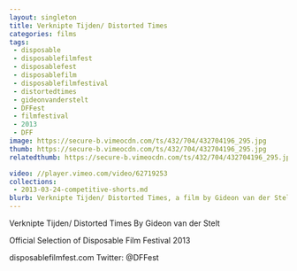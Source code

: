 ```yaml
---
layout: singleton
title: Verknipte Tijden/ Distorted Times
categories: films
tags:
 - disposable
 - disposablefilmfest
 - disposablefest
 - disposablefilm
 - disposablefilmfestival
 - distortedtimes
 - gideonvanderstelt
 - DFFest
 - filmfestival
 - 2013
 - DFF
image: https://secure-b.vimeocdn.com/ts/432/704/432704196_295.jpg
thumb: https://secure-b.vimeocdn.com/ts/432/704/432704196_295.jpg
relatedthumb: https://secure-b.vimeocdn.com/ts/432/704/432704196_295.jpg

video: //player.vimeo.com/video/62719253
collections:
 - 2013-03-24-competitive-shorts.md
blurb: Verknipte Tijden/ Distorted Times, a film by Gideon van der Stelt.
---
```


Verknipte Tijden/ Distorted Times
By Gideon van der Stelt

Official Selection of Disposable Film Festival 2013

disposablefilmfest.com
Twitter: @DFFest